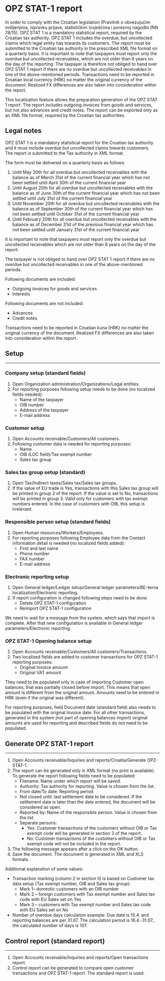 # OPZ STAT-1 report

In order to comply with the Croatian legislation (Pravilnik o obvezujućim mišljenjima, ispravku prijave, statističkim izvješćima i poreznoj nagodbi (NN 78/15). OPZ STAT 1 is a mandatory statistical report, required by the Croatian tax authority. OPZ STAT 1 includes the overdue, but uncollected claims which legal entity has towards its customers. The report must be submitted to the Croatian tax authority in the prescribed XML file format on a quarterly basis. It is important to note that taxpayers must report only the overdue but uncollected receivables, which are not older than 6 years on the day of the reporting. The taxpayer is therefore not obliged to hand over OPZ STAT 1 report if there are no overdue but uncollected receivables in one of the above-mentioned periods. Transactions need to be reported in Croatian local currency (HRK) no matter the original currency of the document. Realized FX differences are also taken into consideration within the report.

This localization feature allows the preparation generation of the OPZ STAT 1 report. The report includes outgoing invoices from goods and services, but not also advances and credit notes. The report can be exported only as an XML file format, required by the Croatian tax authorities.

## Legal notes

OPZ STAT 1 is a mandatory statistical report for the Croatian tax authority and it must include overdue but uncollected claims towards customers.  
The report is submitted to the Tax authority in XML format. 

The form must be delivered on a quarterly basis as follows:
1. Until May 20th for all overdue but uncollected receivables with the balance as of March 31st of the current financial year which has not been settled until April 30th of the current financial year
2. Until August 20th for all overdue but uncollected receivables with the balance as of June 30th of the current financial year which has not been settled until July 31st of the current financial year
3. Until November 20th for all overdue but uncollected receivables with the balance as of September 30th of the current financial year which has not been settled until October 31st of the current financial year
4. Until February 20th for all overdue but uncollected receivables with the balance as of December 31st of the previous financial year which has not been settled until January 31st of the current financial year

It is important to note that taxpayers must report only the overdue but uncollected receivables which are not older than 6 years on the day of the report.

The taxpayer is not obliged to hand over OPZ STAT 1 report if there are no overdue but uncollected receivables in one of the above-mentioned periods.
 
Following documents are included:
   - Outgoing invoices for goods and services
   - Interests

Following documents are not included: 
   - Advances
   - Credit notes

Transactions need to be reported in Croatian kuna (HRK) no matter the original currency of the document. Realized FX differences are also taken into consideration within the report.
 
## **Setup**
---

### Company setup (standard fields)

1. Open Organization administration/Organizations/Legal entities.
2. For reporting purposes following setup needs to be done (no localized fields needed): 
   - Name of the taxpayer
   - OIB number
   - Address of the taxpayer
   - E-mail address

### Customer setup

1. Open Accounts receivable/Customers/All customers.
2. Following customer data is needed for reporting purposes: 
   - Name 
   - OIB (LOC field)/Tax exempt number
   - Sales tax group

### Sales tax group setup (standard)

1. Open Tax/Indirect taxes/Sales tax/Sales tax groups.
2. If the value of EU trade is Yes, transactions with this Sales tax group will be printed in group 2 of the report. If the value is set to No, transactions will be printed in group 3. Valid only for customers with tax exempt numbers entered. In the case of customers with OIB, this setup is irrelevant.

### Responsible person setup (standard fields)

1. Open Human resources/Workers/Employees.
2. For reporting purposes following Employee data from the Contact information detail is needed (no localized fields added):
   - First and last name
   - Phone number
   - FAX number
   - E-mail address

### Electronic reporting setup

1. Open General ledger/Ledger setup/General ledger parameters/BE-terna localization/Electronic reporting.
2. If report configuration is changed following steps need to be done: 
   - Delete OPZ STAT-1 configuration
   - Reimport OPZ STAT-1 configuration
 
We need to wait for a message from the system, which says that import is complete. After that new configuration is available in General ledger parameters/Electronic reporting. 

### OPZ STAT-1 Opening balance setup

1. Open Accounts receivable/Customers/All customers/Transactions.
2. Two localized fields are added to customer transactions for OPZ STAT-1 reporting purposes:
   - Original Invoice amount
   - Original VAT amount

They need to be populated only in case of importing Customer open balances, that was partially closed before import. This means that open amount is different from the original amount. Amounts need to be entered in HRK (even if the original was different).
 
For reporting purposes, field Document date (standard field) also needs to be populated with the original Invoice date. 
For all other transactions, generated in the system (not part of opening balances import) original amounts are used for reporting and described fields do not need to be populated.

## **Generate OPZ STAT-1 report**
---

1. Open Accounts receivable/Inquiries and reports/Croatia/Generate OPZ-STAT-1.
2. The report can be generated only in XML format (no print is available). To generate the report following fields need to be populated: 
   - Filename: Name under which report will be saved. 
   - Authority: Tax authority for reporting. Value is chosen from the list. 
   - From date/To date: Reporting period
   - Not closed until: last settlement date to be considered. If the settlement date is later than the date entered, the document will be considered as open. 
   - Reported by: Name of the responsible person. Value is chosen from the list. 
   - Separate persons: 
      - Yes: Customer transactions of the customers without OIB or Tax exempt code will be generated in section 3 of the report.
      - No: Customer transactions of the customers without OIB or Tax exempt code will not be included in the report.
3. The following message appears after a click on the OK button. 
4. Save the document. The document is generated in XML and XLS formats. 
 
Additional explanation of some values: 
   - Transaction marking (column 2 in section II) is based on Customer tax data setup (Tax exempt number, OIB and Sales tax group): 
     - Mark 1– domestic customers with an OIB number
     - Mark 2 – foreign customers with Tax exempt number and Sales tax code with EU Sales set on Yes 
     - Mark 3 – customers with Tax exempt number and Sales tax code with EU Sales set on No
   - Number of overdue days calculation example: Due date is 15.4. and reporting balances are per 31.07. The calculation period is 16.4.-31.07., the calculated number of days is 107. 

## **Control report (standard report)**
---

1. Open Accounts receivable/Inquiries and reports/Open transactions report.
2. Control report can be generated to compare open customer transactions and OPZ STAT-1 report. The standard report is used. 
 

 
